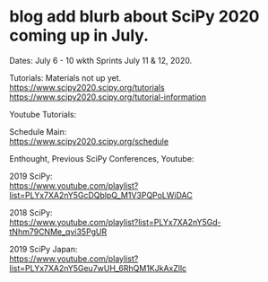 # blog add blurb about SciPy 2020 coming up in July.  

Dates: July 6 - 10 wkth Sprints July 11 & 12, 2020.  

Tutorials: Materials not up yet.  
https://www.scipy2020.scipy.org/tutorials  
https://www.scipy2020.scipy.org/tutorial-information

Youtube Tutorials:  


Schedule Main:  
https://www.scipy2020.scipy.org/schedule  


Enthought, Previous SciPy Conferences, Youtube:  

2019 SciPy:  
https://www.youtube.com/playlist?list=PLYx7XA2nY5GcDQblpQ_M1V3PQPoLWiDAC   


2018 SciPy:  
https://www.youtube.com/playlist?list=PLYx7XA2nY5Gd-tNhm79CNMe_qvi35PgUR  


2019 SciPy Japan:  
https://www.youtube.com/playlist?list=PLYx7XA2nY5Geu7wUH_6RhQM1KJkAxZllc  


